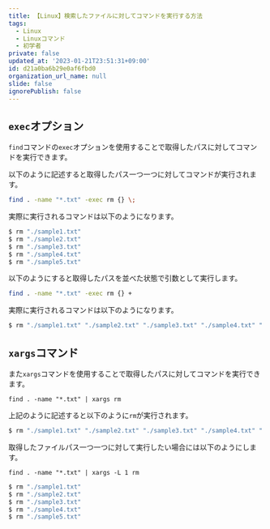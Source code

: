 ```yaml
---
title: 【Linux】検索したファイルに対してコマンドを実行する方法
tags:
  - Linux
  - Linuxコマンド
  - 初学者
private: false
updated_at: '2023-01-21T23:51:31+09:00'
id: d21a0ba6b29e0af6fbd0
organization_url_name: null
slide: false
ignorePublish: false
---
```

## `exec`オプション
`find`コマンドの`exec`オプションを使用することで取得したパスに対してコマンドを実行できます。

以下のように記述すると取得したパス一つ一つに対してコマンドが実行されます。

```zsh
find . -name "*.txt" -exec rm {} \;
```
実際に実行されるコマンドは以下のようになります。

```zsh
$ rm "./sample1.txt"
$ rm "./sample2.txt"
$ rm "./sample3.txt" 
$ rm "./sample4.txt"
$ rm "./sample5.txt"
```

以下のようにすると取得したパスを並べた状態で引数として実行します。

```zsh
find . -name "*.txt" -exec rm {} +
```
実際に実行されるコマンドは以下のようになります。
```zsh
$ rm "./sample1.txt" "./sample2.txt" "./sample3.txt" "./sample4.txt" "./sample5.txt"
```

## `xargs`コマンド
また`xargs`コマンドを使用することで取得したパスに対してコマンドを実行できます。

```
find . -name "*.txt" | xargs rm
```

上記のように記述すると以下のように`rm`が実行されます。

```zsh
$ rm "./sample1.txt" "./sample2.txt" "./sample3.txt" "./sample4.txt" "./sample5.txt"
```

取得したファイルパス一つ一つに対して実行したい場合には以下のようにします。

```
find . -name "*.txt" | xargs -L 1 rm
```
```zsh
$ rm "./sample1.txt"
$ rm "./sample2.txt"
$ rm "./sample3.txt" 
$ rm "./sample4.txt"
$ rm "./sample5.txt"
```
